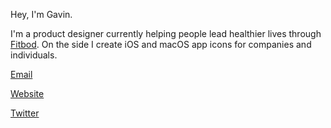 Hey, I'm Gavin.

I'm a product designer currently helping people lead healthier lives through [Fitbod](https://apps.apple.com/us/app/fitbod-workout-fitness-plans/id1041517543).
On the side I create iOS and macOS app icons for companies and individuals. 

[Email](mailto:gavin@nelson.co)

[Website](https://nelson.co)

[Twitter](https://twitter.com/gavmn)


<!--
**gavinmn/gavinmn** is a ✨ _special_ ✨ repository because its `README.md` (this file) appears on your GitHub profile.

Here are some ideas to get you started:

- 🔭 I’m currently working on ...
- 🌱 I’m currently learning ...
- 👯 I’m looking to collaborate on ...
- 🤔 I’m looking for help with ...
- 💬 Ask me about ...
- 📫 How to reach me: ...
- 😄 Pronouns: ...
- ⚡ Fun fact: ...
-->
